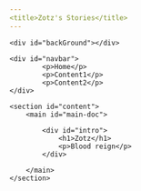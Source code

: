 ```yaml
---
<title>Zotz's Stories</title>
---
```


<!DOCTYPE html>
<html lang="en">
<head>
    <meta charset="UTF-8">
    <meta http-equiv="X-UA-Compatible" content="IE=edge">
    <meta name="viewport" content="width=device-width, initial-scale=1.0">
    <link rel="stylesheet" href="css/main.css" />
</head>
<body>
    
    <div id="backGround"></div>
    
    <div id="navbar">
            <p>Home</p>
            <p>Content1</p>
            <p>Content2</p>
    </div>

    <section id="content">
        <main id="main-doc">

            <div id="intro">
                <h1>Zotz</h1>
                <p>Blood reign</p>
            </div>

        </main>
    </section>
    
</body>
</html>
